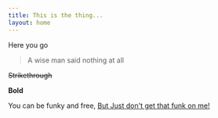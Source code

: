 ```yaml
---
title: This is the thing...
layout: home
---
```


Here you go

> A wise man said nothing at all

~~Strikethrough~~

**Bold**

You can be funky and free, [But Just don't get that funk on me!]()